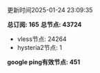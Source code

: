 更新时间2025-01-24 23:09:35

**总订阅: 165**
**总节点: 43724**
- vless节点: 24264
- hysteria2节点: 1

**google ping有效节点: 451**
